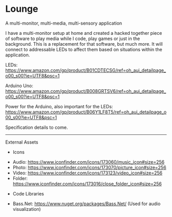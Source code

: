 # Lounge
A multi-monitor, multi-media, multi-sensory application

I have a multi-monitor setup at home and created a hacked together piece of software to play media while I code, play games or just in the background.  This is a replacement for that software, but much more.  It will connect to addressable LEDs to affect them based on situations within the application.

LEDs: https://www.amazon.com/gp/product/B01CDTECSG/ref=oh_aui_detailpage_o00_s00?ie=UTF8&psc=1

Arduino Uno: https://www.amazon.com/gp/product/B008GRTSV6/ref=oh_aui_detailpage_o00_s00?ie=UTF8&psc=1

Power for the Arduino, also important for the LEDs:  https://www.amazon.com/gp/product/B06Y1LF8T5/ref=oh_aui_detailpage_o00_s00?ie=UTF8&psc=1

Specification details to come.


------------------------
External Assets
* Icons
 - Audio:  https://www.iconfinder.com/icons/173060/music_icon#size=256
 - Photo:  https://www.iconfinder.com/icons/173070/picture_icon#size=256
 - Video:  https://www.iconfinder.com/icons/173123/video_icon#size=256
 - Folder: https://www.iconfinder.com/icons/173016/close_folder_icon#size=256
 
* Code Libraries
 - Bass.Net:  https://www.nuget.org/packages/Bass.Net/  (Used for audio visualization)
